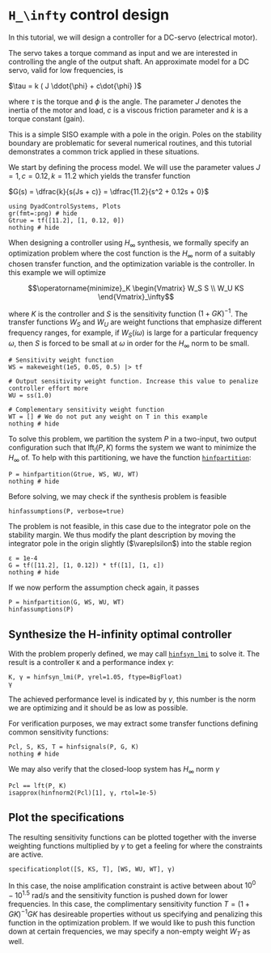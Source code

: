 # ``H_\infty`` control design

In this tutorial, we will design a controller for a DC-servo (electrical motor).

The servo takes a torque command as input and we are interested in controlling the angle of the output shaft. An approximate model for a DC servo, valid for low frequencies, is

$\tau = k ( J \ddot{\phi} + c\dot{\phi} )$

where $\tau$ is the torque and $\phi$ is the angle. The parameter $J$ denotes the inertia of the motor and load, $c$ is a viscous friction parameter and $k$ is a torque constant (gain). 

This is a simple SISO example with a pole in the origin. Poles on the stability boundary are problematic for several numerical routines, and this tutorial demonstrates a common trick applied in these situations. 

We start by defining the process model. We will use the parameter values $J=1, c=0.12, k=11.2$ which yields the transfer function

$G(s) = \dfrac{k}{s(Js + c)} = \dfrac{11.2}{s^2 + 0.12s + 0}$

```@example hinfdesign
using DyadControlSystems, Plots
gr(fmt=:png) # hide
Gtrue = tf([11.2], [1, 0.12, 0])
nothing # hide
```

When designing a controller using $H_\infty$ synthesis, we formally specify an optimization problem where the cost function is the $H_\infty$ norm of a suitably chosen transfer function, and the optimization variable is the controller. In this example we will optimize 

```math
\operatorname{minimize}_K \begin{Vmatrix}
W_S S \\
W_U KS
\end{Vmatrix}_\infty
```

where $K$ is the controller and $S$ is the sensitivity function $(1+GK)^{-1}$. The transfer functions $W_S$ and $W_U$ are weight functions that emphasize different frequency ranges, for example, if $W_S(i\omega)$ is large for a particular frequency $\omega$, then $S$ is forced to be small at $\omega$ in order for the $H_\infty$ norm to be small. 

```@example hinfdesign
# Sensitivity weight function
WS = makeweight(1e5, 0.05, 0.5) |> tf

# Output sensitivity weight function. Increase this value to penalize controller effort more
WU = ss(1.0)

# Complementary sensitivity weight function
WT = [] # We do not put any weight on T in this example
nothing # hide
```

To solve this problem, we partition the system $P$ in a two-input, two output configuration such that 
$\operatorname{lft}_{l}(P,K)$ forms the system we want to minimize the $H_\infty$ of. To help with this partitioning, we have the function [`hinfpartition`](@ref):
```@example hinfdesign
P = hinfpartition(Gtrue, WS, WU, WT)
nothing # hide
```

Before solving, we may check if the synthesis problem is feasible
```@example hinfdesign
hinfassumptions(P, verbose=true)
```
The problem is not feasible, in this case due to the integrator pole on the stability margin. We thus modify the plant description by moving the integrator pole in the origin slightly ($\vareplsilon$) into the stable region

```@example hinfdesign
ε = 1e-4
G = tf([11.2], [1, 0.12]) * tf([1], [1, ε])
nothing # hide
```
If we now perform the assumption check again, it passes
```@example hinfdesign
P = hinfpartition(G, WS, WU, WT)
hinfassumptions(P)
```

## Synthesize the H-infinity optimal controller
With the problem properly defined, we may call [`hinfsyn_lmi`](@ref) to solve it. The result is a controller `K` and a performance index $\gamma$:
```@example hinfdesign
K, γ = hinfsyn_lmi(P, γrel=1.05, ftype=BigFloat)
γ
```
The achieved performance level is indicated by $\gamma$, this number is the norm we are optimizing and it should be as low as possible.

For verification purposes, we may extract some transfer functions defining common sensitivity functions:
```@example hinfdesign
Pcl, S, KS, T = hinfsignals(P, G, K)
nothing # hide
```
We may also verify that the closed-loop system has $H_\infty$ norm $\gamma$
```@example hinfdesign
Pcl == lft(P, K)
isapprox(hinfnorm2(Pcl)[1], γ, rtol=1e-5)
```

## Plot the specifications
The resulting sensitivity functions can be plotted together with the inverse weighting functions multiplied by $\gamma$ to get a feeling for where the constraints are active. 
```@example hinfdesign
specificationplot([S, KS, T], [WS, WU, WT], γ)
```
In this case, the noise amplification constraint is active between about $10^0 - 10^{1.5}$ rad/s and the sensitivity function is pushed down for lower frequencies. In this case, the complimentary sensitivity function $T = (1+GK)^{-1}GK$ has desireable properties without us specifying and penalizing this function in the optimization problem. If we would like to push this function down at certain frequencies, we may specify a non-empty weight $W_T$ as well.